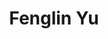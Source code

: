 ---
# Display name
title: Fenglin Yu

# Name pronunciation (optional)
# name_pronunciation: Chien Shiung Wu

# Full name (for SEO)
first_name: Fenglin
last_name: Yu

# Status emoji
status:
  icon: 🍀

# Is this the primary user of the site?
superuser: true

# Highlight the author in author lists? (true/false)
highlight_name: true

# Role/position/tagline
role: Undergraduate student

# Organizations/Affiliations to display in Biography blox
organizations:
  - name: Wuhan University
    url: https://www.whu.edu.cn

# Social network links
# Need to use another icon? Simply download the SVG icon to your `assets/media/icons/` folder.
profiles:
  - icon: at-symbol
    url: 'mikukuovo@gmail.com'
    label: E-mail Me
  - icon: brands/x
    url: https://x.com/yfngln6
  - icon: brands/instagram
    url: https://www.instagram.com/fenglin_yu/
  - icon: brands/github
    url: https://github.com/MikukuOvO
  - icon: brands/linkedin
    url: https://www.linkedin.com/in/fenglin-yu-910031290/
  # - icon: academicons/google-scholar
  #   url: https://scholar.google.com/
  - icon: academicons/orcid
    url: https://orcid.org/my-orcid?orcid=0009-0000-4673-5334

education:
  # - area: PhD Artificial Intelligence
  #   institution: Stanford University
  #   date_start: 2016-01-01
  #   date_end: 2020-12-31
  #   summary: |
  #     Thesis on _Why LLMs are awesome_. Supervised by [Prof Joe Smith](https://example.com). Presented papers at 5 IEEE conferences with the contributions being published in 2 Springer journals.
  #   button:
  #     text: 'Read Thesis'
  #     url: 'https://example.com'
  # - area: MEng Artificial Intelligence
  #   institution: Massachusetts Institute of Technology
  #   date_start: 2016-01-01
  #   date_end: 2020-12-31
  #   summary: |
  #     GPA: 3.8/4.0

  #     Courses included:
  #     - lorem ipsum dolor sit amet, consectetur adipiscing elit
  #     - lorem ipsum dolor sit amet, consectetur adipiscing elit
  #     - lorem ipsum dolor sit amet, consectetur adipiscing elit
  - area: B.E. Computer Science
    institution: Wuhan University
    date_start: 2021-09-01
    date_end: ''
    summary: |
      GPA: 3.63/4.0, Avg Score: 87/100

work:
  - position: Research Intern
    company_name: Microsoft Research Lab – Asia
    company_url: ''
    company_logo: ''
    date_start: 2024-09-01
    date_end: ''
    summary: |2-
      DKI (Data, Knowledge, and Intelligence) Group

  - position: Research Intern
    company_name: University of California, Davis
    company_url: ''
    company_logo: ''
    date_start: 2024-07-01
    date_end: 2020-09-01
    summary: |
      Supervisor: Prof. Yubei Chen

  - position: Research Intern
    company_name: Hong Kong University of Science and Technology (Remote)
    company_url: ''
    company_logo: ''
    date_start: 2024-03-01
    date_end: 2020-07-01
    summary: |
      Supervisor: Prof. Jing Tang
  
  - position: Algorithm Intern
    company_name: Huawei Wuhan Research Institute
    company_url: ''
    company_logo: ''
    date_start: 2024-01-01
    date_end: 2024-03-01
    summary: |
      Intent Engine Group

# Skills
# Add your own SVG icons to `assets/media/icons/`
skills:
  - name: Technical Skills
    items:
      - name: C++, Python (Pytorch), Java
        description: ''
        percent: 80
        icon: code-bracket
      - name: Artificial Intelligence
        description: ''
        percent: 100
        icon: chart-bar
      - name: Data Science
        description: ''
        percent: 40
        icon: circle-stack
  - name: Hobbies
    color: '#eeac02'
    color_border: '#f0bf23'
    items:
      - name: City Walk
        description: ''
        percent: 60
        icon: person-simple-walk
      - name: Cats
        description: ''
        percent: 100
        icon: cat
      - name: Photography
        description: ''
        percent: 80
        icon: camera

languages:
  - name: Chinese
    percent: 100
  - name: English
    percent: 75

# Awards.
#   Add/remove as many awards below as you like.
#   Only `title`, `awarder`, and `date` are required.
#   Begin multi-line `summary` with YAML's `|` or `|2-` multi-line prefix and indent 2 spaces below.
awards:
  - title: RAICOM Robotics Developer's Competition
    # url: https://www.coursera.org/learn/neural-networks-deep-learning
    date: '2024-08-25'
    awarder: National First Prize
  - title: China Computer Federation 'Sinan Cup' Quantum Computing Programming Challenge University group
    # url: https://www.coursera.org/learn/neural-networks-deep-learning
    date: '2023-06-25'
    awarder: National First Prize
  - title: International Collegiate Programming Contest (ACM-ICPC) Asia Regional Contest
    # url: https://www.coursera.org/learn/neural-networks-deep-learning
    date: '2022-11-25'
    awarder: Silver Medal
    # icon: coursera
    # summary: |
    #   I studied the foundational concept of neural networks and deep learning. By the end, I was familiar with the significant technological trends driving the rise of deep learning; build, train, and apply fully connected deep neural networks; implement efficient (vectorized) neural networks; identify key parameters in a neural network’s architecture; and apply deep learning to your own applications.
---